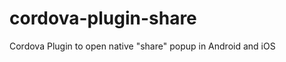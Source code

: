 cordova-plugin-share
====================

Cordova Plugin to open native "share" popup in Android and iOS
